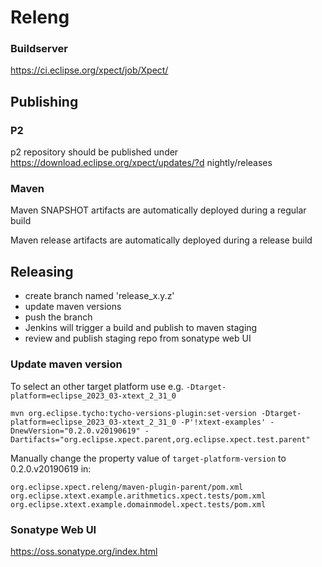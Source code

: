 # Releng

### Buildserver

https://ci.eclipse.org/xpect/job/Xpect/

## Publishing

### P2
p2 repository should be published under https://download.eclipse.org/xpect/updates/?d
nightly/releases

### Maven
Maven SNAPSHOT artifacts are automatically deployed during a regular build

Maven release artifacts are automatically deployed during a release build

## Releasing

- create branch named 'release_x.y.z'
- update maven versions
- push the branch
- Jenkins will trigger a build and publish to maven staging
- review and publish staging repo from sonatype web UI

### Update maven version

To select an other target platform use e.g. `-Dtarget-platform=eclipse_2023_03-xtext_2_31_0`

```mvn org.eclipse.tycho:tycho-versions-plugin:set-version -Dtarget-platform=eclipse_2023_03-xtext_2_31_0 -P'!xtext-examples' -DnewVersion="0.2.0.v20190619" -Dartifacts="org.eclipse.xpect.parent,org.eclipse.xpect.test.parent"```

Manually change the property value of `target-platform-version` to  0.2.0.v20190619 in:
```
org.eclipse.xpect.releng/maven-plugin-parent/pom.xml
org.eclipse.xtext.example.arithmetics.xpect.tests/pom.xml
org.eclipse.xtext.example.domainmodel.xpect.tests/pom.xml
```

### Sonatype Web UI

https://oss.sonatype.org/index.html
